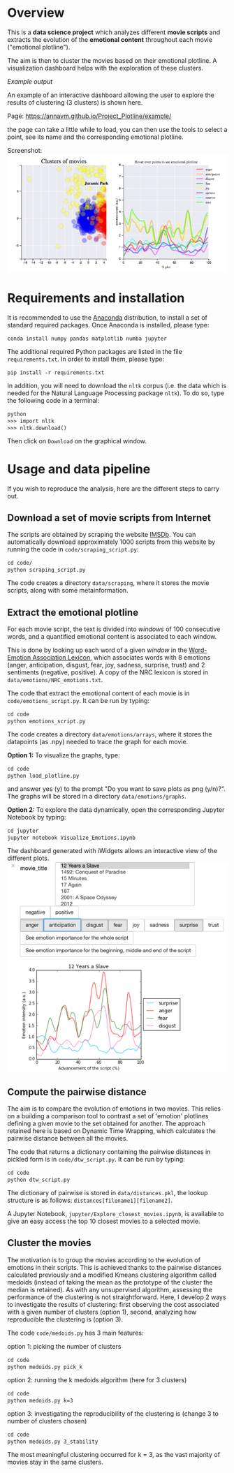# Overview

This is a **data science project** which analyzes different **movie scripts** and extracts the evolution of the **emotional content** throughout each movie ("emotional plotline").

The aim is then to cluster the movies based on their emotional plotline. A visualization dashboard helps with the exploration of these clusters.

*Example output*

An example of an interactive dashboard allowing the user to explore the results of clustering (3 clusters) is shown here.

Page: https://annavm.github.io/Project_Plotline/example/

the page can take a little while to load, you can then use the tools to select a point, see its name and the corresponding emotional plotline.

Screenshot:
![Screenshot of example_output][ex_out]

# Requirements and installation

It is recommended to use the [Anaconda](https://www.continuum.io/downloads) distribution, to install a set of standard required packages. Once Anaconda is installed, please type:
```
conda install numpy pandas matplotlib numba jupyter
```
The additional required Python packages are listed in the file `requirements.txt`. In order to install them, please type:
```
pip install -r requirements.txt
```
In addition, you will need to download the `nltk` corpus (i.e. the data which is needed for the Natural Language Processing package `nltk`). To do so, type the following code in a terminal:
```
python
>>> import nltk
>>> nltk.download()
```
Then click on `Download` on the graphical window.

# Usage and data pipeline

If you wish to reproduce the analysis, here are the different steps to carry out.

## Download a set of movie scripts from Internet

The scripts are obtained by scraping the website [IMSDb](http://www.imsdb.com/). You can automatically download approximately 1000 scripts from this website by running the code in `code/scraping_script.py`:
```
cd code/
python scraping_script.py
```
The code creates a directory `data/scraping`, where it stores the movie scripts, along with some metainformation.

## Extract the emotional plotline

For each movie script, the text is divided into *windows* of 100 consecutive words, and a quantified emotional content is associated to each window.

This is done by looking up each word of a given *window* in the [Word-Emotion Association Lexicon](http://saifmohammad.com/WebPages/NRC-Emotion-Lexicon.htm), which associates words with 8 emotions (anger, anticipation, disgust, fear, joy, sadness, surprise, trust) and 2 sentiments (negative, positive). A copy of the NRC lexicon is stored in `data/emotions/NRC_emotions.txt`.

The code that extract the emotional content of each movie is in `code/emotions_script.py`. It can be run by typing:
```
cd code
python emotions_script.py
```
The code creates a directory `data/emotions/arrays`, where it stores the datapoints (as .npy) needed to trace the graph for each movie.

**Option 1:** To visualize the graphs, type:
```
cd code
python load_plotline.py
```

and answer yes (y) to the prompt "Do you want to save plots as png (y/n)?". The graphs will be stored in a directory `data/emotions/graphs`.

**Option 2:** To explore the data dynamically, open the corresponding Jupyter Notebook by typing:
```
cd jupyter
jupyter notebook Visualize_Emotions.ipynb
```
The dashboard generated with iWidgets allows an interactive view of the different plots.
![iWidget](https://github.com/AnnaVM/Project_Plotline/blob/master/md_images/md_dashboard.png "Dashboard View")

## Compute the pairwise distance

The aim is to compare the evolution of emotions in two movies. This relies on a building a comparison tool to contrast a set of 'emotion' plotlines defining a given movie to the set obtained for another. The approach retained here is based on Dynamic Time Wrapping, which calculates the pairwise distance between all the movies.

The code that returns a dictionary containing the pairwise distances in pickled form is in `code/dtw_script.py`. It can be run by typing:
```
cd code
python dtw_script.py
```

The dictionary of pairwise is stored in `data/distances.pkl`, the lookup structure is as follows: `distances[filename1][filename2]`.

A Jupyter Notebook, `jupyter/Explore_closest_movies.ipynb`, is available to give an easy access the top 10 closest movies to a selected movie.

## Cluster the movies

The motivation is to group the movies according to the evolution of emotions in their scripts. This is achieved thanks to the pairwise distances calculated previously and a modified Kmeans clustering algorithm called medoids (instead of taking the mean as the prototype of the cluster the median is retained). As with any unsupervised algorithm, assessing the performance of the clustering is not straightforward. Here, I develop 2 ways to investigate the results of clustering: first observing the cost associated with a given number of clusters (option 1), second, analyzing how reproducible the clustering is (option 3).

The code  `code/medoids.py` has 3 main features:

option 1: picking the number of clusters
```
cd code
python medoids.py pick_k
```

option 2: running the k medoids algorithm (here for 3 clusters)
```
cd code
python medoids.py k=3
```

option 3: investigating the reproducibility of the clustering is (change 3 to number of clusters chosen)
```
cd code
python medoids.py 3_stability
```

The most meaningful clustering occurred for k = 3, as the vast majority of movies stay in the same clusters.

[ex_out]: https://github.com/AnnaVM/Project_Plotline/blob/master/md_images/screenshot_final_dashboard.png
